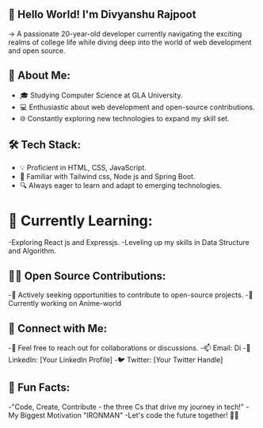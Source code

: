 ## 👋 Hello World! I'm Divyanshu Rajpoot
-> A passionate 20-year-old developer currently navigating the exciting realms of college life while diving deep into the world of web development and open source.

## 🚀 About Me:

- 🎓 Studying Computer Science at GLA University.
- 💻 Enthusiastic about web development and open-source contributions.
- 🌐 Constantly exploring new technologies to expand my skill set.

## 🛠️ Tech Stack:

- 💡 Proficient in HTML, CSS, JavaScript.
- 🚀 Familiar with Tailwind css, Node js and Spring Boot.
- 🔍 Always eager to learn and adapt to emerging technologies.

# 🌱 Currently Learning:

-Exploring React js and Expressjs.
-Leveling up my skills in Data Structure and Algorithm.

## 👨‍💻 Open Source Contributions:

-🌟 Actively seeking opportunities to contribute to open-source projects.
-🔧 Currently working on Anime-world 

## 🤝 Connect with Me:

-📧 Feel free to reach out for collaborations or discussions.
-📫 Email: Di
-📱 LinkedIn: [Your LinkedIn Profile]
-🐦 Twitter: [Your Twitter Handle]

## 🌈 Fun Facts:

-"Code, Create, Contribute - the three Cs that drive my journey in tech!"
-My Biggest Motivation "IRONMAN"
-Let's code the future together! 🚀✨

